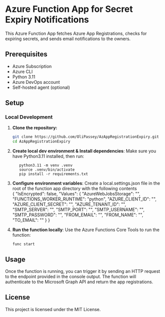 # Azure Function App for Secret Expiry Notifications

This Azure Function App fetches Azure App Registrations, checks for expiring secrets, and sends email notifications to the owners.

## Prerequisites

- Azure Subscription
- Azure CLI
- Python 3.11
- Azure DevOps account
- Self-hosted agent (optional)

## Setup

### Local Development

1. **Clone the repository:**

   ```sh
   git clone https://github.com/OliPassey/AzAppRegistrationExpiry.git
   cd AzAppRegistrationExpiry
   ```

2. **Create local dev environment & Install dependencies**:
   Make sure you have Python3.11 installed, then run:
   ```
      python3.11 -m venv .venv
      source .venv/bin/activate
      pip install -r requirements.txt
   ```

3. **Configure environment variables**:
   Create a local.settings.json file in the root of the function app directory with the following contents  
   {
     "IsEncrypted": false,
     "Values": {
       "AzureWebJobsStorage": "<YourAzureWebJobsStorage>",
       "FUNCTIONS_WORKER_RUNTIME": "python",
       "AZURE_CLIENT_ID": "<YourAzureClientId>",
       "AZURE_CLIENT_SECRET": "<YourAzureClientSecret>",
       "AZURE_TENANT_ID": "<YourAzureTenantId>",
       "SMTP_SERVER": "<YourSmtpServer>",
       "SMTP_PORT": "<YourSmtpPort>",
       "SMTP_USERNAME": "<YourSmtpUsername>",
       "SMTP_PASSWORD": "<YourSmtpPassword>",
       "FROM_EMAIL": "<YourFromEmail>",
       "FROM_NAME": "<YourFromName>",
       "TO_EMAIL": "<YourToEmail>"
     }
   }

4. **Run the function locally**:
   Use the Azure Functions Core Tools to run the function:
   ```
   func start
   ```

## Usage

Once the function is running, you can trigger it by sending an HTTP request to the endpoint provided in the console output. The function will authenticate to the Microsoft Graph API and return the app registrations.

## License

This project is licensed under the MIT License.
